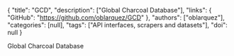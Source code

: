 {
  "title": "GCD",
  "description": ["Global Charcoal Database"],
  "links": {
    "GitHub": "https://github.com/oblarquez/GCD"
  },
  "authors": ["oblarquez"],
  "categories": [null],
  "tags": ["API interfaces, scrapers and datasets"],
  "doi": null
}

<!-- Generated by csv2md.R – do not edit by hand -->

Global Charcoal Database